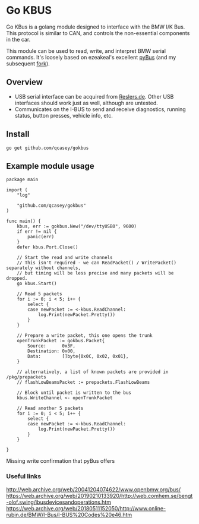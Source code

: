 # Go KBUS

Go KBus is a golang module designed to interface with the BMW I/K Bus. This protocol is similar to CAN, and controls the non-essential components in the car.

This module can be used to read, write, and interpret BMW serial commands. It's loosely based on ezeakeal's excellent [pyBus](https://github.com/ezeakeal/pyBus) \(and my subsequent [fork](https://github.com/qcasey/pyBus)\).

## Overview
* USB serial interface can be acquired from [Reslers.de](http://www.reslers.de/IBUS/). Other USB interfaces should work just as well, although are untested. 
* Communicates on the I-BUS to send and receive diagnostics, running status, button presses, vehicle info, etc. 

## Install

```go get github.com/qcasey/gokbus```

## Example module usage

```golang
package main

import (
	"log"

	"github.com/qcasey/gokbus"
)

func main() {
	kbus, err := gokbus.New("/dev/ttyUSB0", 9600)
	if err != nil {
		panic(err)
	}
	defer kbus.Port.Close()

	// Start the read and write channels
	// This isn't required - we can ReadPacket() / WritePacket() separately without channels,
	// but timing will be less precise and many packets will be dropped.
	go kbus.Start()

	// Read 5 packets
	for i := 0; i < 5; i++ {
		select {
		case newPacket := <-kbus.ReadChannel:
			log.Print(newPacket.Pretty())
		}
	}

	// Prepare a write packet, this one opens the trunk
	openTrunkPacket := gokbus.Packet{
		Source:      0x3F,
		Destination: 0x00,
		Data:        []byte{0x0C, 0x02, 0x01},
	}
	
	// alternatively, a list of known packets are provided in /pkg/prepackets
	// flashLowBeamsPacket := prepackets.FlashLowBeams

	// Block until packet is written to the bus
	kbus.WriteChannel <- openTrunkPacket

	// Read another 5 packets
	for i := 0; i < 5; i++ {
		select {
		case newPacket := <-kbus.ReadChannel:
			log.Print(newPacket.Pretty())
		}
	}

}
```

Missing write confirmation that pyBus offers

### Useful links
http://web.archive.org/web/20041204074622/www.openbmw.org/bus/  
https://web.archive.org/web/20190210133920/http://web.comhem.se/bengt-olof.swing/ibusdevicesandoperations.htm   
https://web.archive.org/web/20180511152050/http://www.online-rubin.de/BMW/I-Bus/I-BUS%20Codes%20e46.htm
